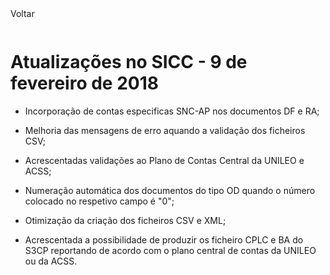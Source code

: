 <div style="width:100%; height:30px"><span onclick="loadUpgrades(['btnMenu'], event)" class="voltar">Voltar</span></div>

# Atualizações no SICC - 9 de fevereiro de 2018

- Incorporação de contas especificas SNC-AP nos documentos DF e RA;

- Melhoria das mensagens de erro aquando a validação dos ficheiros CSV;

- Acrescentadas validações ao Plano de Contas Central da UNILEO e ACSS;

- Numeração automática dos documentos do tipo OD quando o número colocado no respetivo campo é "0";

- Otimização da criação dos ficheiros CSV e XML;

- Acrescentada a possibilidade de produzir os ficheiro CPLC e BA do S3CP reportando de acordo com o plano central de contas da UNILEO ou da ACSS.

